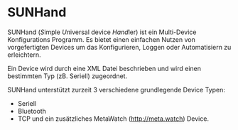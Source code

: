 # SUNHand

SUNHand (*S*imple *Un*iversal device *Hand*ler) ist ein Multi-Device
Konfigurations Programm. Es bietet einen einfachen Nutzen von vorgefertigten
Devices um das Konfigurieren, Loggen oder Automatisiern zu erleichtern.

Ein Device wird durch eine XML Datei beschrieben und wird einen bestimmten Typ
(zB. Seriell) zugeordnet.

SUNHand unterstützt zurzeit 3 verschiedene grundlegende Device Typen:
  - Seriell
  - Bluetooth
  - TCP
und ein zusätzliches MetaWatch (http://meta.watch) Device.

